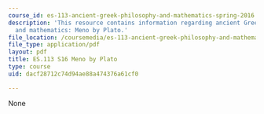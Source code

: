 ```yaml
---
course_id: es-113-ancient-greek-philosophy-and-mathematics-spring-2016
description: 'This resource contains information regarding ancient Greek philosophy
  and mathematics: Meno by Plato.'
file_location: /coursemedia/es-113-ancient-greek-philosophy-and-mathematics-spring-2016/dacf28712c74d94ae88a474376a61cf0_MITES_113S16_Meno.pdf
file_type: application/pdf
layout: pdf
title: ES.113 S16 Meno by Plato
type: course
uid: dacf28712c74d94ae88a474376a61cf0

---
```

None
